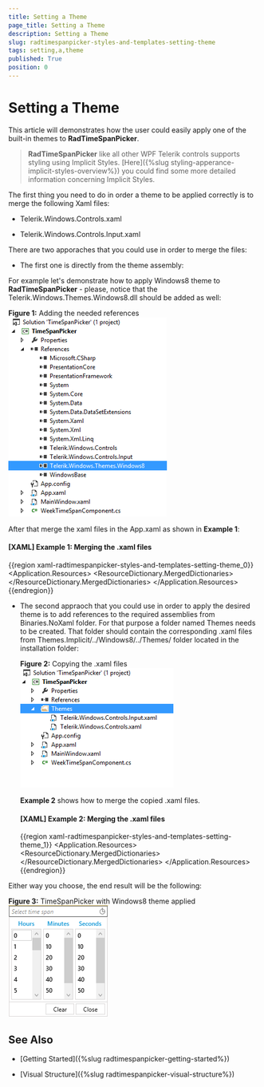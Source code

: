 ```yaml
---
title: Setting a Theme
page_title: Setting a Theme
description: Setting a Theme
slug: radtimespanpicker-styles-and-templates-setting-theme
tags: setting,a,theme
published: True
position: 0
---
```


# Setting a Theme

This article will demonstrates how the user could easily apply one of the built-in themes to __RadTimeSpanPicker__.

>__RadTimeSpanPicker__ like all other WPF Telerik controls supports styling using Implicit Styles. [Here]({%slug styling-apperance-implicit-styles-overview%}) you could find some more detailed information concerning Implicit Styles.

The first thing you need to do in order a theme to be applied correctly is to merge the following Xaml files:

* Telerik.Windows.Controls.xaml

* Telerik.Windows.Controls.Input.xaml

There are two apporaches that you could use in order to merge the files:

* The first one is directly from the theme assembly:

For example let's demonstrate how to apply Windows8 theme to __RadTimeSpanPicker__ - please, notice that the Telerik.Windows.Themes.Windows8.dll should be added as well:

__Figure 1:__ Adding the needed references	
![Rad Time Span Picker Setting Theme 01](images/RadTimeSpanPicker_Setting_Theme_01.png)

After that merge the xaml files in the App.xaml as shown in __Example 1__:

#### __[XAML] Example 1: Merging the .xaml files__
{{region xaml-radtimespanpicker-styles-and-templates-setting-theme_0}}
	<Application.Resources>
	    <ResourceDictionary>
	        <ResourceDictionary.MergedDictionaries>
	            <ResourceDictionary Source="/Telerik.Windows.Themes.Windows8;component/Themes/Telerik.Windows.Controls.xaml" />
	            <ResourceDictionary Source="/Telerik.Windows.Themes.Windows8;component/Themes/Telerik.Windows.Controls.Input.xaml" />
	        </ResourceDictionary.MergedDictionaries>
	    </ResourceDictionary>
	</Application.Resources>
{{endregion}}
	
* The second appraoch that you could use in order to apply the desired theme is to add references to the required assemblies from Binaries.NoXaml folder. For that purpose a folder named Themes needs to be created. That folder should contain the corresponding .xaml files from Themes.Implicit/../Windows8/../Themes/ folder located in the installation folder:

	__Figure 2:__ Copying the .xaml files
	![Rad Time Span Picker Setting Theme 02](images/RadTimeSpanPicker_Setting_Theme_02.png)
	
	__Example 2__ shows how to merge the copied .xaml files.            

	#### __[XAML] Example 2: Merging the .xaml files__

	{{region xaml-radtimespanpicker-styles-and-templates-setting-theme_1}}
		<Application.Resources>
		    <ResourceDictionary>
		        <ResourceDictionary.MergedDictionaries>
		            <ResourceDictionary Source="Themes/Telerik.Windows.Controls.xaml" />
		            <ResourceDictionary Source="Themes/Telerik.Windows.Controls.Navigation.xaml" />
		        </ResourceDictionary.MergedDictionaries>
		    </ResourceDictionary>
		</Application.Resources>
	{{endregion}}
	
Either way you choose, the end result will be the following:

__Figure 3:__ TimeSpanPicker with Windows8 theme applied
![Rad Time Span Picker Setting Theme 03](images/RadTimeSpanPicker_Setting_Theme_03.png)

## See Also

 * [Getting Started]({%slug radtimespanpicker-getting-started%})

 * [Visual Structure]({%slug radtimespanpicker-visual-structure%})